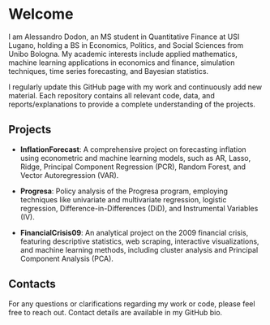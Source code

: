 # Welcome

I am Alessandro Dodon, an MS student in Quantitative Finance at USI Lugano, holding a BS in Economics, Politics, and Social Sciences from Unibo Bologna. My academic interests include applied mathematics, machine learning applications in economics and finance, simulation techniques, time series forecasting, and Bayesian statistics.

I regularly update this GitHub page with my work and continuously add new material. Each repository contains all relevant code, data, and reports/explanations to provide a complete understanding of the projects.

## Projects

- **InflationForecast**: A comprehensive project on forecasting inflation using econometric and machine learning models, such as AR, Lasso, Ridge, Principal Component Regression (PCR), Random Forest, and Vector Autoregression (VAR).

- **Progresa**: Policy analysis of the Progresa program, employing techniques like univariate and multivariate regression, logistic regression, Difference-in-Differences (DiD), and Instrumental Variables (IV).

- **FinancialCrisis09**: An analytical project on the 2009 financial crisis, featuring descriptive statistics, web scraping, interactive visualizations, and machine learning methods, including cluster analysis and Principal Component Analysis (PCA).

## Contacts

For any questions or clarifications regarding my work or code, please feel free to reach out. Contact details are available in my GitHub bio.

